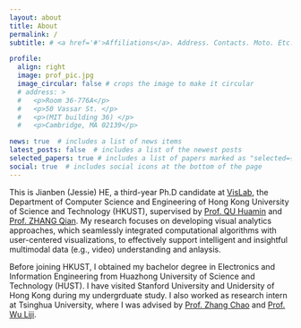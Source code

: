```yaml
---
layout: about
title: About
permalink: /
subtitle: # <a href='#'>Affiliations</a>. Address. Contacts. Moto. Etc.

profile:
  align: right
  image: prof_pic.jpg
  image_circular: false # crops the image to make it circular
  # address: >
  #   <p>Room 36-776A</p>
  #   <p>50 Vassar St. </p>
  #   <p>(MIT building 36) </p>
  #   <p>Cambridge, MA 02139</p>

news: true  # includes a list of news items
latest_posts: false  # includes a list of the newest posts
selected_papers: true # includes a list of papers marked as "selected={true}"
social: true  # includes social icons at the bottom of the page
---
```


This is Jianben (Jessie) HE, a third-year Ph.D candidate at [VisLab](http://vis.cse.ust.hk/), the Department of Computer Science  and Engineering of Hong Kong University of Science and Technology (HKUST), supervised by [Prof. QU Huamin](http://huamin.org/) and [Prof. ZHANG Qian](https://www.cse.ust.hk/~qianzh/). My research focuses on developing visual analytics approaches, which seamlessly integrated computational algorithms with user-centered visualizations, to effectively support intelligent and insightful multimodal data (e.g., video) understanding and anlaysis.

Before joining HKUST, I obtained my bachelor degree in Electronics and Information Engineering from Huazhong University of Science and Technology (HUST). I have visited Stanford University and Unidersity of Hong Kong during my undergrduate study. I also worked as research intern at Tsinghua University, where I was advised by [Prof. Zhang Chao](https://netsec.ccert.edu.cn/people/chaoz/) and [Prof. Wu Liji](https://www.sic.tsinghua.edu.cn/info/1015/1246.html).

<!--
Write your biography here. Tell the world about yourself. Link to your favorite [subreddit](http://reddit.com). You can put a picture in, too. The code is already in, just name your picture `prof_pic.jpg` and put it in the `img/` folder.test

Put your address / P.O. box / other info right below your picture. You can also disable any of these elements by editing `profile` property of the YAML header of your `_pages/about.md`. Edit `_bibliography/papers.bib` and Jekyll will render your [publications page](/al-folio/publications/) automatically.

Link to your social media connections, too. This theme is set up to use [Font Awesome icons](http://fortawesome.github.io/Font-Awesome/) and [Academicons](https://jpswalsh.github.io/academicons/), like the ones below. Add your Facebook, Twitter, LinkedIn, Google Scholar, or just disable all of them.
-->